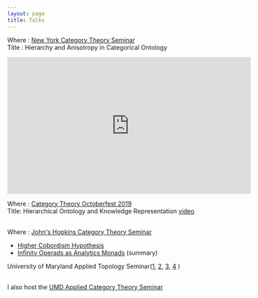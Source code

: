 ```yaml
---
layout: page
title: Talks
---
```

Where : [New York Category Theory Seminar](http://www.sci.brooklyn.cuny.edu/~noson/CTseminar.html)  
Title : Hierarchy and Anisotropy in Categorical Ontology  

<iframe width="560" height="315" src="https://www.youtube.com/embed/IF4UmAq7vtM" frameborder="0" allow="accelerometer; encrypted-media; gyroscope; picture-in-picture" allowfullscreen></iframe>
<br/>

Where : [Category Theory Octoberfest 2019](https://ct-octoberfest.github.io/)  
Title: Hierarchical Ontology and Knowledge Representation [video](https://jh.hosted.panopto.com/Panopto/Pages/Viewer.aspx?id=6ba819ec-df14-4168-a0c4-aaf20151332c)  
<br/>

Where : [John's Hopkins Category Theory Seminar](http://www.math.jhu.edu/~eriehl/ct/)
- [Higher Cobordism Hypothesis](../assets/docs/JHU_Talk_Slide.pdf)
- [Infinity Operads as Analytics Monads](../assets/docs/inf_operads_summary.pdf) (summary)

University of Maryland Applied Topology Seminar([1](..\assets\docs\Olog_Talk_1.pdf), [2](..\assets\docs\Olog_talk_2__Official_.pdf), [3](..\assets\docs\Olog_Talk_3__Final_Version_.pdf), [4](..\assets\docs\olog_talk_4.pdf) )  
<br/>

I also host the [UMD Applied Category Theory Seminar](https://mdcats.github.io/)
